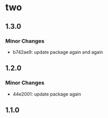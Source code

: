 # two

## 1.3.0

### Minor Changes

- b742ae9: update package again and again

## 1.2.0

### Minor Changes

- 44e2001: update package again

## 1.1.0
